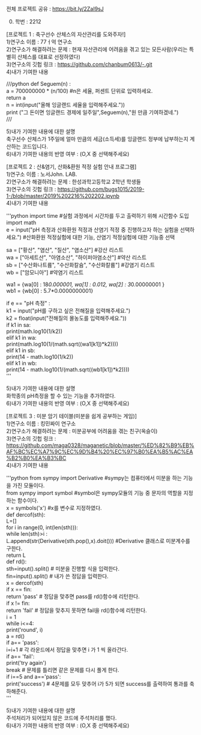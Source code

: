 전체 프로젝트 공유 : https://bit.ly/2ZaI9sJ  

0. 학번 : 2212  

[프로젝트 1 : 축구선수 산체스의 자산관리를 도와주자!]  
1)연구소 이름 : 77ㅓ억 연구소  
2)연구소가 해결하려는 문제 : 현재 자산관리에 어려움을 겪고 있는 모든사람(우리는 특별히 산체스를 대표로 선정하였다)  
3)연구소의 깃헙 링크 : https://github.com/chanbum0613/-.git  
4)내가 기여한 내용  


///python
def Seguem(n) :  
    a = 700000000 * (n/100) #n은 세율, 퍼센트 단위로 입력하세요.  
    return a  
n = int(input("올해 잉글랜드 세율을 입력해주세요."))     
print ("그 돈이면 잉글랜드 경제에 일주일",Seguem(n),"원 만큼 기여하겠네.")  
///


5)내가 기여한 내용에 대한 설명  
축구선수 산체스가 1주일에 얼마 만큼의 세금(소득세)를 잉글랜드 정부에 납부하는지 계산하는 코드입니다.  
6)내가 기여한 내용의 반영 여부 : (O,X 중 선택해주세요)  



[프로젝트 2 : 산&염기, 산화&환원 적정 실험 안내 프로그램]  
1)연구소 이름 : 노서John. LAB.  
2)연구소가 해결하려는 문제 : 한성과학고등학교 2학년 학생들  
3)연구소의 깃헙 링크 : https://github.com/bugs1015/2019-1-/blob/master/2019%202216%202202.ipynb  
4)내가 기여한 내용  

'''python
import time  #실험 과정에서 시간차를 두고 출력하기 위해 시간함수 도입  
import math  
e = input("pH 측정과 산화환원 적정과 산염기 적정 중 진행하고자 하는 실험을 선택하세요.")  #산화환원 적정실험에 대한 기능, 산염기 적정실험에 대한 기능중 선택  

sa = ["황산", "염산", "질산", "염소산"]  #강산 리스트  
wa = ["아세트산", "아염소산", "하이퍼아염소산"]  #약산 리스트  
sb = ["수산화나트륨", "수산화칼슘", "수산화칼륨"]  #강염기 리스트  
wb = ["암모니아"]  #약염기 리스트  

wa1 = {wa[0] : 18*0.000001, wa[1] : 0.012, wa[2] : 3*0.00000001 }  
wb1 = {wb[0] : 5.7*0.0000000001}  



if e == "pH 측정" :  
    k1 = input("pH를 구하고 싶은 전해질을 입력해주세요.")  
    k2 = float(input("전해질의 몰농도를 입력해주세요."))  
    if k1 in sa:  
        print(math.log10(1/k2))  
    elif k1 in wa:  
        print(math.log10(1/(math.sqrt((wa1[k1])*k2))))  
    elif k1 in sb:  
        print(14 - math.log10(1/k2))  
    elif k1 in wb:  
        print(14 - math.log10(1/(math.sqrt((wb1[k1])*k2))))  
        '''
        
        
5)내가 기여한 내용에 대한 설명  
화학종의 pH측정을 할 수 있는 기능을 추가하였다.  
6)내가 기여한 내용의 반영 여부 : (O,X 중 선택해주세요)  



[프로젝트 3 : 미분 암기 테이블(미분을 쉽게 공부하는 게임)]  
1)연구소 이름 : 킹민짜이 연구소  
2)연구소가 해결하려는 문제 : 미분공부에 어려움을 겪는 친구(옥슬이)  
3)연구소의 깃헙 링크 : https://github.com/maga0328/maganetic/blob/master/%ED%82%B9%EB%AF%BC%EC%A7%9C%EC%9D%B4%20%EC%97%B0%EA%B5%AC%EA%B2%B0%EA%B3%BC  
4)내가 기여한 내용  


'''python
from sympy import Derivative #sympy는 컴퓨터에서 미분을 하는 기능을 가진 모듈이다.  
from sympy import symbol #symbol은 sympy모듈의 기능 중 문자의 역할을 지정하는 함수이다.  
x = symbols('x') #x를 변수로 지정하였다.  
def dercof(sth):   
    L=[]  
    for i in range(0, int(len(sth))):  
        while len(sth)>i :  
             L.append(str(Derivative(sth.pop(),x).doit())) #Derivative 클래스로 미분계수를 구한다.  
        return L  
def rd():  
    sth=input().split() # 미분을 진행할 식을 입력한다.  
    fin=input().split() # 내가 쓴 정답을 입력한다.  
    x = dercof(sth)   
    if x == fin:  
        return 'pass' # 정답을 맞추면 pass를 rd()함수에 리턴한다.          
    if x != fin:  
        return 'fail' # 정답을 맞추지 못하면 fail을 rd()함수에 리턴한다.  
i = 1  
while i<=4:  
    print('round', i)  
    a = rd()  
    if a== 'pass':  
        i=i+1 # 각 라운드에서 정답을 맞추면 i 가 1 씩 올라간다.  
    if a== 'fail':  
        print('try again')  
        break # 문제를 틀리면 같은 문제를 다시 풀게 한다.  
    if i==5 and a=='pass':  
        print('success') # 4문제를 모두 맞추어 i가 5가 되면 success를 출력하여 통과를 축하해준다.   
        '''
        
        
5)내가 기여한 내용에 대한 설명  
주석처리가 되어있지 않은 코드에 주석처리를 했다.  
6)내가 기여한 내용의 반영 여부 : (O,X 중 선택해주세요)  
